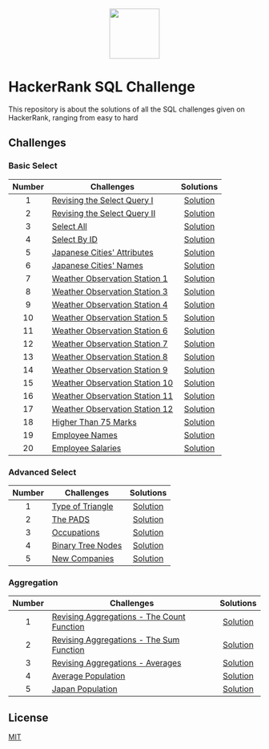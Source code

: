 <p align="center">  
	<br>
	<a href="https://www.hackerrank.com/https://www.hackerrank.com/shahrullo1995">
        <img height=100 src="https://d3keuzeb2crhkn.cloudfront.net/hackerrank/assets/styleguide/logo_wordmark-f5c5eb61ab0a154c3ed9eda24d0b9e31.svg"> 
    </a>
    <br>
</p>

# HackerRank SQL Challenge
This repository is about the solutions of all the SQL challenges given on HackerRank, ranging from easy to hard

## Challenges


### Basic Select 
| Number | Challenges | Solutions |
|:------:|------------|:---------:|
| 1 | [Revising the Select Query I](https://www.hackerrank.com/challenges/revising-the-select-query/problem) | [Solution](https://github.com/Shahrullo/HackerRank_SQL_Challenge/blob/main/Basic%20Select/Revising%20the%20Select%20Query%20I.sql) 
| 2 | [Revising the Select Query II](https://www.hackerrank.com/challenges/revising-the-select-query-2/problem) | [Solution](https://github.com/Shahrullo/HackerRank_SQL_Challenge/blob/main/Basic%20Select/Revising%20the%20Select%20Query%20II.sql)
| 3 | [Select All](https://www.hackerrank.com/challenges/select-all-sql/problem) | [Solution](https://github.com/Shahrullo/HackerRank_SQL_Challenge/blob/main/Basic%20Select/Select%20All.sql)
| 4 | [Select By ID](https://www.hackerrank.com/challenges/select-by-id/problem) | [Solution](https://github.com/Shahrullo/HackerRank_SQL_Challenge/blob/main/Basic%20Select/Select%20By%20ID.sql)
| 5 | [Japanese Cities' Attributes](https://www.hackerrank.com/challenges/japanese-cities-attributes/problem) | [Solution](https://github.com/Shahrullo/HackerRank_SQL_Challenge/blob/main/Basic%20Select/Japanese%20Cities'%20Attributes.sql)
| 6 | [Japanese Cities' Names](https://www.hackerrank.com/challenges/japanese-cities-name/problem) | [Solution](https://github.com/Shahrullo/HackerRank_SQL_Challenge/blob/main/Basic%20Select/Japanese%20Cities'%20Names.sql) 
| 7 | [Weather Observation Station 1](https://www.hackerrank.com/challenges/weather-observation-station-1/problem) | [Solution](https://github.com/Shahrullo/HackerRank_SQL_Challenge/blob/main/Basic%20Select/Weather%20Observation%20Station%201.sql)
| 8 | [Weather Observation Station 3](https://www.hackerrank.com/challenges/weather-observation-station-3/problem) | [Solution](https://github.com/Shahrullo/HackerRank_SQL_Challenge/blob/main/Basic%20Select/Weather%20Observation%20Station%203.sql)
| 9 | [Weather Observation Station 4](https://www.hackerrank.com/challenges/weather-observation-station-4/problem) | [Solution](https://github.com/Shahrullo/HackerRank_SQL_Challenge/blob/main/Basic%20Select/Weather%20Observation%20Station%204.sql)
| 10 | [Weather Observation Station 5](https://www.hackerrank.com/challenges/weather-observation-station-5/problem) | [Solution](https://github.com/Shahrullo/HackerRank_SQL_Challenge/blob/main/Basic%20Select/Weather%20Observation%20Station%205.sql)
| 11 | [Weather Observation Station 6](https://www.hackerrank.com/challenges/weather-observation-station-6/problem) | [Solution](https://github.com/Shahrullo/HackerRank_SQL_Challenge/blob/main/Basic%20Select/Weather%20Observation%20Station%206.sql) 
| 12 | [Weather Observation Station 7](https://www.hackerrank.com/challenges/weather-observation-station-7/problem) | [Solution](https://github.com/Shahrullo/HackerRank_SQL_Challenge/blob/main/Basic%20Select/Weather%20Observation%20Station%207.sql)
| 13 | [Weather Observation Station 8](https://www.hackerrank.com/challenges/weather-observation-station-8/problem) | [Solution](https://github.com/Shahrullo/HackerRank_SQL_Challenge/blob/main/Basic%20Select/Weather%20Observation%20Station%208.sql)
| 14 | [Weather Observation Station 9](https://www.hackerrank.com/challenges/weather-observation-station-9/problem) | [Solution](https://github.com/Shahrullo/HackerRank_SQL_Challenge/blob/main/Basic%20Select/Weather%20Observation%20Station%209.sql)
| 15 | [Weather Observation Station 10](https://www.hackerrank.com/challenges/weather-observation-station-10/problem) | [Solution](https://github.com/Shahrullo/HackerRank_SQL_Challenge/blob/main/Basic%20Select/Weather%20Observation%20Station%2010.sql)
| 16 | [Weather Observation Station 11](https://www.hackerrank.com/challenges/weather-observation-station-11/problem) | [Solution](https://github.com/Shahrullo/HackerRank_SQL_Challenge/blob/main/Basic%20Select/Weather%20Observation%20Station%2011.sql) 
| 17 | [Weather Observation Station 12](https://www.hackerrank.com/challenges/weather-observation-station-12/problem) | [Solution](https://github.com/Shahrullo/HackerRank_SQL_Challenge/blob/main/Basic%20Select/Weather%20Observation%20Station%2012.sql)
| 18 | [Higher Than 75 Marks](https://www.hackerrank.com/challenges/more-than-75-marks/problem) | [Solution](https://github.com/Shahrullo/HackerRank_SQL_Challenge/blob/main/Basic%20Select/Higher%20Than%2075%20Marks.sql)
| 19 | [Employee Names](https://www.hackerrank.com/challenges/name-of-employees/problem) | [Solution](https://github.com/Shahrullo/HackerRank_SQL_Challenge/blob/main/Basic%20Select/Employee%20Names.sql)
| 20 | [Employee Salaries](https://www.hackerrank.com/challenges/salary-of-employees/problem) | [Solution](https://github.com/Shahrullo/HackerRank_SQL_Challenge/blob/main/Basic%20Select/Employee%20Salaries.sql)


### Advanced Select 
| Number | Challenges | Solutions |
|:------:|------------|:---------:|
| 1 | [Type of Triangle](https://www.hackerrank.com/challenges/what-type-of-triangle/problem) | [Solution](https://github.com/Shahrullo/HackerRank_SQL_Challenge/blob/main/Advanced%20Select/Type%20of%20Triangle.sql)
| 2 | [The PADS](https://www.hackerrank.com/challenges/the-pads/problem) | [Solution](https://github.com/Shahrullo/HackerRank_SQL_Challenge/blob/main/Advanced%20Select/The%20PADS.sql)
| 3 | [Occupations](https://www.hackerrank.com/challenges/occupations/problem) | [Solution](https://github.com/Shahrullo/HackerRank_SQL_Challenge/blob/main/Advanced%20Select/Occupations.sql)
| 4 | [Binary Tree Nodes](https://www.hackerrank.com/challenges/binary-search-tree-1/problem) | [Solution](https://github.com/Shahrullo/HackerRank_SQL_Challenge/blob/main/Advanced%20Select/Binary%20Tree%20Nodes.sql)
| 5 | [New Companies](https://www.hackerrank.com/challenges/the-company/problem) | [Solution](https://github.com/Shahrullo/HackerRank_SQL_Challenge/blob/main/Advanced%20Select/New%20Companies.sql) 


### Aggregation
| Number | Challenges | Solutions |
|:------:|------------|:---------:|
| 1 | [Revising Aggregations - The Count Function](https://www.hackerrank.com/challenges/revising-aggregations-the-count-function/problem) | [Solution](https://github.com/Shahrullo/HackerRank_SQL_Challenge/blob/main/Aggregation/Revising%20Aggregations%20-%20The%20Count%20Function.sql)  
| 2 | [Revising Aggregations - The Sum Function](https://www.hackerrank.com/challenges/revising-aggregations-sum/problem) | [Solution](https://github.com/Shahrullo/HackerRank_SQL_Challenge/blob/main/Aggregation/Revising%20Aggregations%20-%20The%20Sum%20Function.sql)
| 3 | [Revising Aggregations - Averages](https://www.hackerrank.com/challenges/revising-aggregations-the-average-function/problem) | [Solution](https://github.com/Shahrullo/HackerRank_SQL_Challenge/blob/main/Aggregation/Revising%20Aggregations%20-%20Averages.sql)
| 4 | [Average Population](https://www.hackerrank.com/challenges/average-population/problem) | [Solution](https://github.com/Shahrullo/HackerRank_SQL_Challenge/blob/main/Aggregation/Revising%20Aggregations%20-%20Averages.sql)
| 5 | [Japan Population](https://www.hackerrank.com/challenges/japan-population/problem) | [Solution](https://github.com/Shahrullo/HackerRank_SQL_Challenge/blob/main/Aggregation/Japan%20Population.sql)



## License
[MIT](https://github.com/Shahrullo/HackerRank_SQL_Challenge/blob/main/LICENSE)
